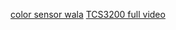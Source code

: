 <!-- https://www.ijettjournal.org/Volume-69/Issue-7/IJETT-V69I7P207.pdf
https://youtu.be/JlgkJ3bMEmI # tells how to do deap learning for rotten fruit with python <br> 
[ijsrd](https://www.ijsrd.com/articles/IJSRDV7I20377.pdf)
[DRF](https://iqraanwar.medium.com/how-to-detect-rotten-fruits-using-image-processing-python-be2d39abc709) -->

[color sensor wala](https://pp.bme.hu/eecs/article/download/13058/8229/49192)
[TCS3200 full video](https://www.youtube.com/watch?v=6hG9wtrmNgw)
